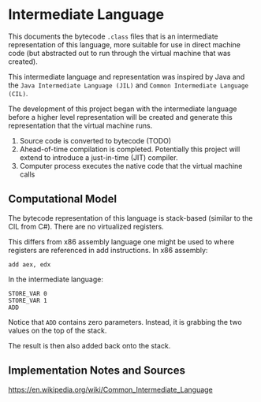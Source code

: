 # Intermediate Language

This documents the bytecode `.class` files that is an intermediate representation of this language, more suitable for use in direct machine code (but abstracted out to run through the virtual machine that was created).

This intermediate language and representation was inspired by Java and the `Java Intermediate Language (JIL)` and `Common Intermediate Language (CIL)`.

The development of this project began with the intermediate language before a higher level representation will be created and generate this representation that the virtual machine runs.

1. Source code is converted to bytecode (TODO)
2. Ahead-of-time compilation is completed. Potentially this project will extend to introduce a just-in-time (JIT) compiler.
3. Computer process executes the native code that the virtual machine calls

## Computational Model
The bytecode representation of this language is stack-based (similar to the CIL from C#). There are no virtualized registers.

This differs from x86 assembly language one might be used to where registers are referenced in add instructions.
In x86 assembly:
```assembly
add aex, edx
```

In the intermediate language:
```assembly
STORE_VAR 0
STORE_VAR 1
ADD
```

Notice that `ADD` contains zero parameters. Instead, it is grabbing the two values on the top of the stack.

The result is then also added back onto the stack.

## Implementation Notes and Sources
https://en.wikipedia.org/wiki/Common_Intermediate_Language
